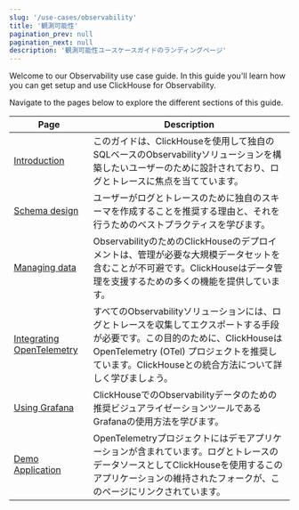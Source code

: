 ```yaml
---
slug: '/use-cases/observability'
title: '観測可能性'
pagination_prev: null
pagination_next: null
description: '観測可能性ユースケースガイドのランディングページ'
---
```




Welcome to our Observability use case guide. In this guide you'll learn how you can get setup and use ClickHouse for Observability.

Navigate to the pages below to explore the different sections of this guide.

| Page                                                        | Description                                                                                                                                                                                                              |
|-------------------------------------------------------------|--------------------------------------------------------------------------------------------------------------------------------------------------------------------------------------------------------------------------|
| [Introduction](./introduction.md)                           | このガイドは、ClickHouseを使用して独自のSQLベースのObservabilityソリューションを構築したいユーザーのために設計されており、ログとトレースに焦点を当てています。                                                                            |
| [Schema design](./schema-design.md)                         | ユーザーがログとトレースのために独自のスキーマを作成することを推奨する理由と、それを行うためのベストプラクティスを学びます。                                                                                             |
| [Managing data](./managing-data.md)                         | ObservabilityのためのClickHouseのデプロイメントは、管理が必要な大規模データセットを含むことが不可避です。ClickHouseはデータ管理を支援するための多くの機能を提供しています。                                          |
| [Integrating OpenTelemetry](./integrating-opentelemetry.md) | すべてのObservabilityソリューションには、ログとトレースを収集してエクスポートする手段が必要です。この目的のために、ClickHouseはOpenTelemetry (OTel) プロジェクトを推奨しています。ClickHouseとの統合方法について詳しく学びましょう。      |
| [Using Grafana](./grafana.md)                               | ClickHouseでのObservabilityデータのための推奨ビジュアライゼーションツールであるGrafanaの使用方法を学びます。      |
| [Demo Application](./demo-application.md)                   | OpenTelemetryプロジェクトにはデモアプリケーションが含まれています。ログとトレースのデータソースとしてClickHouseを使用するこのアプリケーションの維持されたフォークが、このページにリンクされています。|
